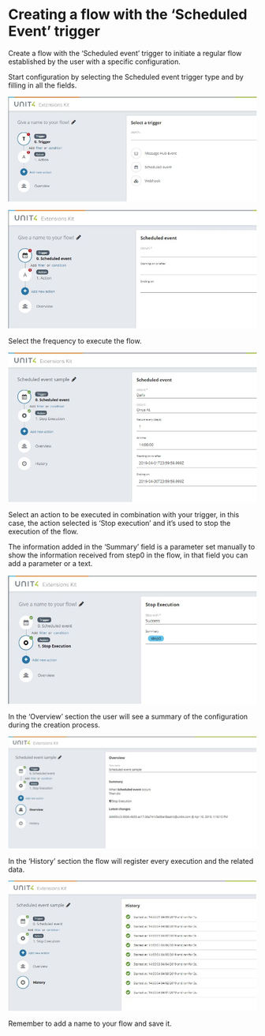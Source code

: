 # Creating a flow with the ‘Scheduled Event’ trigger

Create a flow with the ‘Scheduled event’ trigger to initiate a regular flow established by the user with a specific configuration.

Start configuration by selecting the Scheduled event trigger type and by filling in all the fields.

![broken image](images/Scheduled_Event_1.JPG) 


![broken image](images/Scheduled_Event_2.JPG)


Select the frequency to execute the flow.

![broken image](images/Scheduled_Event_3.JPG)


Select an action to be executed in combination with your trigger, in this case, the action selected is ‘Stop execution’ and it’s used to stop the execution of the flow.

The information added in the ‘Summary’ field is a parameter set manually to show the information received from step0 in the flow, in that field you can add a parameter or a text.


![broken image](images/Scheduled_Event_4.JPG)


In the ‘Overview’ section the user will see a summary of the configuration during the creation process.

![broken image](images/Scheduled_Event_5.JPG)

In the ‘History’ section the flow will register every execution and the related data.

![broken image](images/Scheduled_Event_6.JPG)

Remember to add a name to your flow and save it.